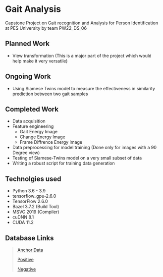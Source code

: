# Gait Analysis
Capstone Project on Gait recognition and Analysis for Person Identification at PES University by team PW22_DS_06

## Planned Work
* View transformation (This is a major part of the project which would help make it very versatile)

## Ongoing Work
* Using Siamese Twins model to measure the effectiveness in similarity prediction between two gait samples

## Completed Work
* Data acquisition
* Feature engineering
    * Gait Energy Image
    * Change Energy Image
    * Frame Diffrence Energy Image
* Data preprocessing for model training (Done only for images with a 90 Degree view)
* Testing of Siamese-Twins model on a very small subset of data
* Writing a robust script for training data generation


## Technolgies used
* Python 3.6 - 3.9
* tensorflow_gpu-2.6.0 
* TensorFlow 2.6.0
* Bazel 3.7.2 (Build Tool)
* MSVC 2019 (Compiler)
* cuDNN 8.1
* CUDA 11.2

## Database Links
>[Anchor Data](https://drive.google.com/drive/folders/1ZZLOj4r1nYrOhTOo30VJLMcp_6HrV8Kq?usp=sharing)
>
>[Positive](https://drive.google.com/drive/folders/1miwGj9UMIKaZgzhVT0AnwmyykuUZOmPL?usp=sharing)
>
>[Negative](https://drive.google.com/drive/folders/1IEkVjfGuaFhstf6m3XcaTmN94PgYb-8O?usp=sharing)

